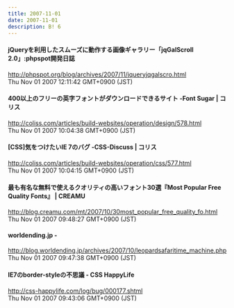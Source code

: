```yaml
---
title: 2007-11-01
date: 2007-11-01
description: B! 6
---
```


#### jQueryを利用したスムーズに動作する画像ギャラリー「jqGalScroll 2.0」:phpspot開発日誌
http://phpspot.org/blog/archives/2007/11/jqueryjqgalscro.html<br>
Thu Nov 01 2007 12:11:42 GMT+0900 (JST)<br>


####   400以上のフリーの英字フォントがダウンロードできるサイト -Font Sugar | コリス
http://coliss.com/articles/build-websites/operation/design/578.html<br>
Thu Nov 01 2007 10:04:38 GMT+0900 (JST)<br>


####   [CSS]気をつけたいIE 7のバグ -CSS-Discuss | コリス
http://coliss.com/articles/build-websites/operation/css/577.html<br>
Thu Nov 01 2007 10:04:15 GMT+0900 (JST)<br>


#### 最も有名な無料で使えるクオリティの高いフォント30選『Most Popular Free Quality Fonts』 | CREAMU
http://blog.creamu.com/mt/2007/10/30most_popular_free_quality_fo.html<br>
Thu Nov 01 2007 09:48:27 GMT+0900 (JST)<br>


#### worldending.jp - 
http://blog.worldending.jp/archives/2007/10/leopardsafaritime_machine.php<br>
Thu Nov 01 2007 09:47:38 GMT+0900 (JST)<br>


#### IE7のborder-styleの不思議 - CSS HappyLife
http://css-happylife.com/log/bug/000177.shtml<br>
Thu Nov 01 2007 09:43:06 GMT+0900 (JST)<br>


